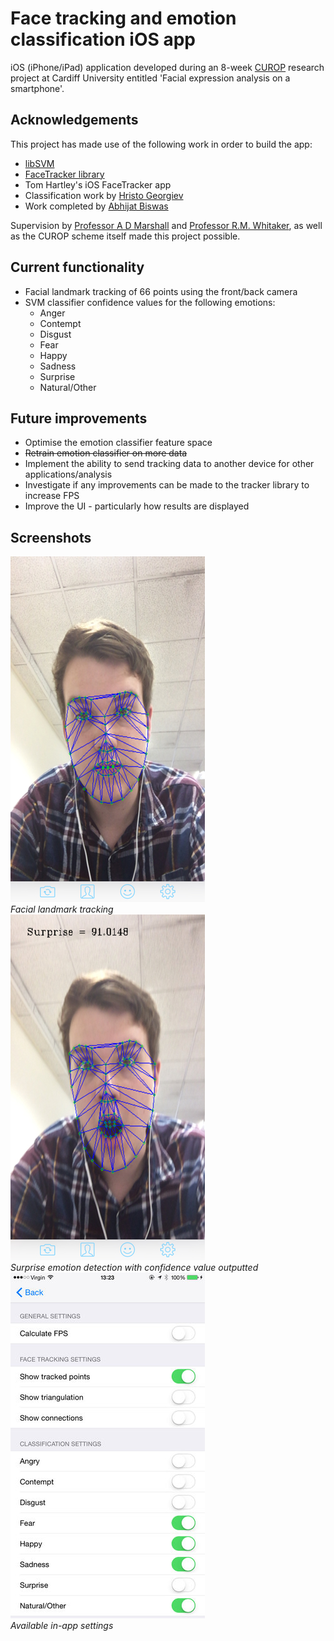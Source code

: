 # Face tracking and emotion classification iOS app

iOS (iPhone/iPad) application developed during an 8-week [CUROP](http://learning.cf.ac.uk/curop/) research project at Cardiff University entitled 'Facial expression analysis on a smartphone'.

## Acknowledgements

This project has made use of the following work in order to build the app:
- [libSVM](https://www.csie.ntu.edu.tw/~cjlin/libsvm/)
- [FaceTracker library](https://github.com/kylemcdonald/FaceTracker)
- Tom Hartley's iOS FaceTracker app 
- Classification work by [Hristo Georgiev](https://github.com/hristogg1)
- Work completed by [Abhijat Biswas](https://github.com/ajdroid)

Supervision by [Professor A D Marshall](http://www.cs.cf.ac.uk/Dave/) and [Professor R.M. Whitaker](http://www.cs.cf.ac.uk/contactsandpeople/staffpage.php?emailname=r.m.whitaker), as well as the CUROP scheme itself  made this project possible.  

## Current functionality
- Facial landmark tracking of 66 points using the front/back camera 
- SVM classifier confidence values for the following emotions:
  - Anger
  - Contempt
  - Disgust 
  - Fear
  - Happy
  - Sadness
  - Surprise
  - Natural/Other

## Future improvements
- Optimise the emotion classifier feature space
- ~~Retrain emotion classifier on more data~~
- Implement the ability to send tracking data to another device for other applications/analysis
- Investigate if any improvements can be made to the tracker library to increase FPS
- Improve the UI - particularly how results are displayed

## Screenshots
![Face tracking demo](Screenshots/tracked.jpg "Facial landmark tracking")<br />
*Facial landmark tracking*<br />
![Surprise emotion classification demo](Screenshots/surprise.jpg "Surprise emotion detection")<br />
*Surprise emotion detection with confidence value outputted*<br />
![Settings](Screenshots/settings.jpg "In-app settings")<br />
*Available in-app settings*



